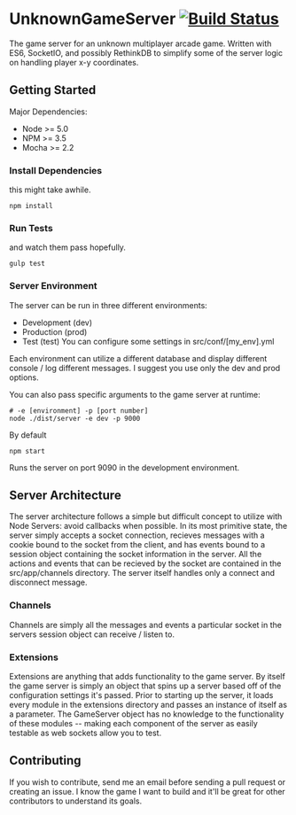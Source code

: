 # UnknownGameServer [![Build Status](https://travis-ci.org/Vandise/UnknownGameServer.svg?branch=master)](https://travis-ci.org/Vandise/UnknownGameServer)

The game server for an unknown multiplayer arcade game. Written with ES6, SocketIO, and possibly RethinkDB to simplify some of the server logic on handling player x-y coordinates.

## Getting Started
Major Dependencies:
* Node >= 5.0
* NPM >= 3.5
* Mocha >= 2.2

### Install Dependencies
this might take awhile.
```
npm install
```

### Run Tests
and watch them pass hopefully.
```
gulp test
```

### Server Environment
The server can be run in three different environments:
* Development (dev)
* Production (prod)
* Test (test)
You can configure some settings in src/conf/[my_env].yml

Each environment can utilize a different database and display different console / log different messages. I suggest you use only the dev and prod options.

You can also pass specific arguments to the game server at runtime:
```
# -e [environment] -p [port number]
node ./dist/server -e dev -p 9000
```

By default
```
npm start
```
Runs the server on port 9090 in the development environment.

## Server Architecture
The server architecture follows a simple but difficult concept to utilize with Node Servers: avoid callbacks when possible. In its most primitive state, the server simply accepts a socket connection, recieves messages with a cookie bound to the socket from the client, and has events bound to a session object containing the socket information in the server. All the actions and events that can be recieved by the socket are contained in the src/app/channels directory. The server itself handles only a connect and disconnect message.

### Channels
Channels are simply all the messages and events a particular socket in the servers session object can receive / listen to.

### Extensions
Extensions are anything that adds functionality to the game server. By itself the game server is simply an object that spins up a server based off of the configuration settings it's passed. Prior to starting up the server, it loads every module in the extensions directory and passes an instance of itself as a parameter. The GameServer object has no knowledge to the functionality of these modules -- making each component of the server as easily testable as web sockets allow you to test. 

## Contributing
If you wish to contribute, send me an email before sending a pull request or creating an issue. I know the game I want to build and it'll be great for other contributors to understand its goals.
